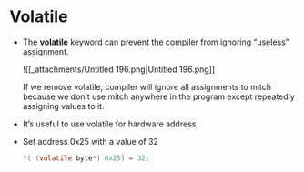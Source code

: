# Volatile

- The **volatile** keyword can prevent the compiler from ignoring “useless” assignment.
    
    ![[_attachments/Untitled 196.png|Untitled 196.png]]
    
    If we remove volatile, compiler will ignore all assignments to mitch because we don’t use mitch anywhere in the program except repeatedly assigning values to it.
    
- It’s useful to use volatile for hardware address
- Set address 0x25 with a value of 32
    
    ```C
    *( (volatile byte*) 0x25) = 32;
    ```